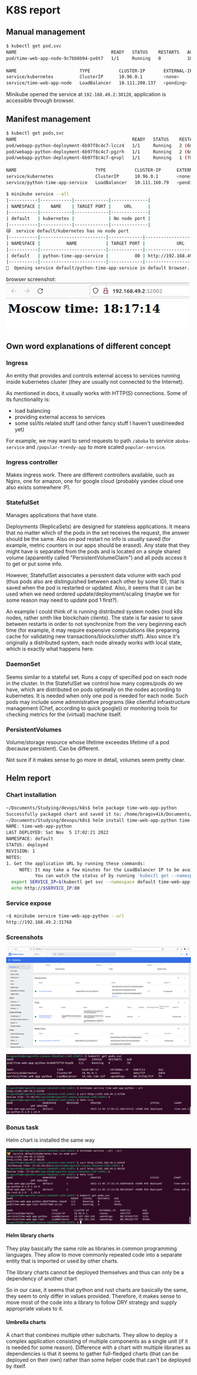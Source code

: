 # K8S report

## Manual management

```bash
$ kubectl get pod,svc
NAME                                    READY   STATUS    RESTARTS   AGE
pod/time-web-app-node-9c7bb6b94-px6t7   1/1     Running   0          10m

NAME                        TYPE           CLUSTER-IP       EXTERNAL-IP   PORT(S)          AGE
service/kubernetes          ClusterIP      10.96.0.1        <none>        443/TCP          20m
service/time-web-app-node   LoadBalancer   10.111.200.137   <pending>     8000:30120/TCP   3m55s
```

Minikube opened the service at `192.168.49.2:30120`, application is accessible through browser.

## Manifest management

```bash
$ kubectl get pods,svc
NAME                                            READY   STATUS    RESTARTS        AGE
pod/webapp-python-deployment-6b97f8c4c7-lccz4   1/1     Running   2 (6m56s ago)   8m13s
pod/webapp-python-deployment-6b97f8c4c7-pgzrh   1/1     Running   2 (6m56s ago)   8m13s
pod/webapp-python-deployment-6b97f8c4c7-qnvpl   1/1     Running   1 (7m6s ago)    8m13s

NAME                              TYPE           CLUSTER-IP      EXTERNAL-IP   PORT(S)        AGE
service/kubernetes                ClusterIP      10.96.0.1       <none>        443/TCP        3h13m
service/python-time-app-service   LoadBalancer   10.111.160.79   <pending>     80:32002/TCP   3m30s
```

```bash
$ minikube service --all
|-----------|------------|-------------|--------------|
| NAMESPACE |    NAME    | TARGET PORT |     URL      |
|-----------|------------|-------------|--------------|
| default   | kubernetes |             | No node port |
|-----------|------------|-------------|--------------|
😿  service default/kubernetes has no node port
|-----------|-------------------------|-------------|---------------------------|
| NAMESPACE |          NAME           | TARGET PORT |            URL            |
|-----------|-------------------------|-------------|---------------------------|
| default   | python-time-app-service |          80 | http://192.168.49.2:32002 |
|-----------|-------------------------|-------------|---------------------------|
🎉  Opening service default/python-time-app-service in default browser...
```

browser screenshot:
![loads successfully](report_artifacts/k8s_deployment_works.png)

## Own word explanations of different concept

### Ingress

An entity that provides and controls external access to services running inside kubernetes cluster (they are usually not connected to the Internet).

As mentioned in docs, it usually works with HTTP(S) connections.
Some of its functionality is:

* load balancing
* providing external access to services
* some ssl/tls related stuff
(and other fancy stuff I haven't used/needed yet)

For example, we may want to send requests to path `/aboba` to service `aboba-service` and `/popular-trendy-app` to more scaled `popular-service`.

### Ingress controller

Makes ingress work. There are different controllers available, such as Nginx, one for amazon, one for google cloud (probably yandex cloud one also exists somewhere :P).

### StatefulSet

Manages applications that have state.

Deployments (ReplicaSets) are designed for stateless applications. It means that no matter which of the pods in the set receives the request, the answer should be the same. Also on pod restart no info is usually saved (for example, metric counters in our apps should be erased). Any state that they might have is separated from the pods and is located on a single shared volume (apparently called "PersistentVolumeClaim") and all pods access it to get or put some info.

However, StatefulSet associates a persistent data volume with each pod (thus pods also are distinguished between each other by some ID), that is saved when the pod is restarted or updated. Also, it seems that it can be used when we need ordered update/deployment/scaling (maybe we for some reason may need to update pod 1 first?).

An example I could think of is running distributed system nodes (nod k8s nodes, rather smth like blockchain clients). The state is far easier to save between restarts in order to not synchronize from the very beginning each time (for example, it may require expensive computations like preparing cache for validating new transactions/blocks/other stuff). Also since it's originally a distributed system, each node already works with local state, which is exactly what happens here.

### DaemonSet

Seems similar to a stateful set. Runs a copy of specified pod on each node in the cluster. In the StatefulSet we control how many copies/pods do we have, which are distributed on pods optimally on the nodes according to kubernetes. It is needed when only one pod is needed for each node. Such pods may include some administrative programs (like clientful infrastructure management (Chef, according to quick google)) or monitoring tools for checking metrics for the (virtual) machine itself.

### PersistentVolumes

Volume/storage resource whose lifetime exceedes lifetime of a pod (because persistent). Can be different.

Not sure if it makes sense to go more in detail, volumes seem pretty clear.

## Helm report

### Chart installation

```bash
~/Documents/Studying/devops/k8s$ helm package time-web-app-python
Successfully packaged chart and saved it to: /home/bragov4ik/Documents/Studying/devops/k8s/time-web-app-python-0.1.0.tgz
~/Documents/Studying/devops/k8s$ helm install time-web-app-python time-web-app-python-0.1.0.tgz 
NAME: time-web-app-python
LAST DEPLOYED: Sat Nov  5 17:02:21 2022
NAMESPACE: default
STATUS: deployed
REVISION: 1
NOTES:
1. Get the application URL by running these commands:
     NOTE: It may take a few minutes for the LoadBalancer IP to be available.
           You can watch the status of by running 'kubectl get --namespace default svc -w time-web-app-python'
  export SERVICE_IP=$(kubectl get svc --namespace default time-web-app-python --template "{{ range (index .status.loadBalancer.ingress 0) }}{{.}}{{ end }}")
  echo http://$SERVICE_IP:80

```

### Service expose

```bash
~$ minikube service time-web-app-python --url
http://192.168.49.2:31768
```

### Screenshots

![Dashboard](report_artifacts/helm_release_works.png)

![Get svc, pods](report_artifacts/helm_get_pods_svc.png)

![Other outputs](report_artifacts/helm_other_outputs.png)

### Bonus task

Helm chart is installed the same way

![outputs](report_artifacts/helm_bonus_outputs.png)

#### Helm library charts

They play basically the same role as libraries in common programming languages. They allow to move commonly repeated code into a separate entity that is imported or used by other charts.

The library charts cannot be deployed themselves and thus can only be a dependency of another chart

So in our case, it seems that python and rust charts are basically the same, they seem to only differ in values provided. Therefore, it makes sense to move most of the code into a library to follow DRY strategy and supply appropriate values to it.

#### Umbrella charts

A chart that combines multiple other subcharts. They allow to deploy a complex application consisting of multiple components as a single unit (if it is needed for some reason). Difference with a chart with multiple libraries as dependencies is that it seems to gather full-fledged charts (that can be deployed on their own) rather than some helper code that can't be deployed by itself.
